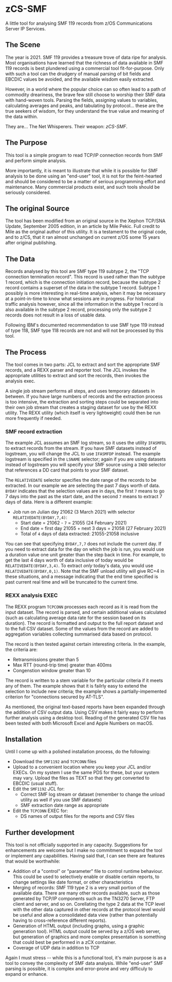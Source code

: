 # zCS-SMF
A little tool for analysing SMF 119 records from z/OS Communications Server IP Services.

## The Scene
The year is 2021.  SMF 119 provides a treasure trove of data ripe for analysis.  Most organisations have learned that the richness of data available in SMF 119 records is best plundered using a commercial tool fit-for-purpose.  Only with such a tool can the drudgery of manual parsing of bit fields and EBCDIC values be avoided, and the available wisdom easily extracted.

However, in a world where the popular choice can so often lead to a path of commodity dreariness, the brave few still choose to worship their SMF data with hand-woven tools.  Parsing the fields, assigning values to variables, calculating averages and peaks, and tabulating by protocol... these are the true seekers of wisdom, for they understand the true value and meaning of the data within.

They are... The Net Whisperers.  Their weapon: *zCS-SMF*.

## The Purpose
This tool is a simple program to read TCP/IP connection records from SMF and perform simple analysis.  

More importantly, it is meant to illustrate that while it is possible for SMF analysis to be done using an "end-user" tool, it is not for the feint-hearted and should be considered to be a matter of serious programming effort and maintenance.  Many commercial products exist, and such tools should be seriously considered.

## The original Source
The tool has been modified from an original source in the Xephon TCP/SNA Update, September 2005 edition, in an article by Mile Pekic.  Full credit to Mile as the original author of this utility.  It is a testament to the original code, and to z/CS, that it ran almost unchanged on current z/OS some 15 years after original publishing.

## The Data
Records analysed by this tool are SMF type 119 subtype 2, the "TCP connection termination record".  This record is used rather than the subtype 1 record, which is the connection initiation record, because the subtype 2 record contains a superset of the data in the subtype 1 record.  Subtype 1 possibly is more interesting in real-time analysis, when it may be necessary at a point-in-time to know what sessions are in progress.  For historical traffic analysis however, since all the information in the subtype 1 record is also available in the subtype 2 record, processing only the subtype 2 records does not result in a loss of usable data.

Following IBM's documented recommendation to use SMF type 119 instead of type 118, SMF type 118 records are not and will not be processed by this tool.

## The Process
The tool comes in two parts: JCL to extract and sort the appropriate SMF records, and a REXX parser and reporter tool.  The JCL invokes the appropriate utilities to extract and sort the records, then invokes the analysis exec.

A single job stream performs all steps, and uses temporary datasets in between.  If you have large numbers of records and the extraction process is too intensive, the extraction and sorting steps could be separated into their own job stream that creates a staging dataset for use by the REXX utility.  The REXX utility (which itself is very lightweight) could then be run more frequently if needed.

### SMF record extraction
The example JCL assumes an SMF log stream, so it uses the utility `IFASMFDL` to extract records from the stream.  If you have SMF datasets instead of logstream, you will change the JCL to use `IFASMFDP` instead.  The example logstream is specified in the `LSNAME` selector; again if you are using datasets instead of logstream you will specify your SMF source using a `INDD` selector that references a DD card that points to your SMF dataset.

The `RELATIVEDATE` selector specifies the date range of the records to be extracted.  In our example we are selecting the past 7 days worth of data.  `BYDAY` indicates that the selection values are in days, the first `7` means to go 7 days into the past as the start date, and the second `7` means to extract 7 days of data.  Here is a different example:
* Job run on Julian day 21062 (3 March 2021) with selector `RELATIVEDATE(BYDAY,7,4)`:
  * Start date = 21062 - `7` = 21055 (24 February 2021)
  * End date = first day 21055 + next 3 days = 21058 (27 February 2021)
  * Total of `4` days of data extracted: 21055-21058 inclusive

You can see that specifying `BYDAY,7,7` does not include the current day.  If you need to extract data for the day on which the job is run, you would use a duration value one unit greater than the step back in time.  For example, to get the last 4 days worth of data inclusive of today would be `RELATIVEDATE(BYDAY,3,4)`.  To extract *only* today's data, you would use `RELATIVEDATE(BYDAY,0,1)`.  Note that the SMF unload utility will give RC=4 in these situations, and a message indicating that the end time specified is past current real time and will be truncated to the current time.

### REXX analysis EXEC
The REXX program `TCPCONN` processes each record as it is read from the input dataset.  The record is parsed, and certain additional values calculated (such as calculating average data rate for the session based on its duration).  The record is formatted and output to the full report dataset and to the full CSV dataset.  Some of the values from the record are added to aggregation variables collecting summarised data based on protocol.

The record is then tested against certain interesting criteria.  In the example, the criteria are:
* Retransmissions greater than 5
* Max RTT (round-trip time) greater than 400ms
* Congenstion window greater than 10

The record is written to a stem variable for the particular criteria if it meets any of them.  The example shows that it is failrly easy to extend the selection to include new criteria; the example shows a partially-impemented criterion for "connections secured by AT-TLS".

As mentioned, the original text-based reports have been expanded through the addition of CSV output data.  Using CSV makes it fairly easy to perform further analysis using a desktop tool.  Reading of the generated CSV file has been tested with both Microsoft Excel and Apple Numbers on macOS.

## Installation
Until I come up with a polished installation process, do the following:
* Download the `SMF1192` and `TCPCONN` files
* Upload to a convenient location where you keep your JCL and/or EXECs.  On my system I use the same PDS for these, but your system may vary.  Upload the files as TEXT so that they get converted to EBCDIC (usual stuff).
* Edit the `SMF1192` JCL for:
  * Correct SMF log stream or dataset (remember to change the unload utility as well if you use SMF datasets)
  * SMF extraction date range as appropriate
* Edit the `TCPCONN` EXEC for:
  * DS names of output files for the reports and CSV files

## Further development
This tool is not officially supported in any capacity.  Suggestions for enhancements are welcome but I make no commitment to expand the tool or implement any capabilities.  Having said that, I can see there are features that would be worthwhile:
* Addition of a "control" or "parameter" file to control runtime behaviour.  This could be used to selectively enable or disable certain reports, to change settings like date format, or other characteristics
* Merging of records: SMF 119 type 2 is a very small portion of the available data.  There are many other records available, such as those generated by TCP/IP components such as the TN3270 Server, FTP client and server, and so on.  Corellating the type 2 data at the TCP level with the other data captured in other records at the protocol level would be useful and allow a consolidated data view (rather than potentially having to cross-reference different reports).
* Generation of HTML output (including graphs, using a graphic generation tool).  HTML output could be served by a z/OS web server, but generation of graphics and more complex presentation is something that could best be performed in a zCX container.
* Coverage of UDP data in addition to TCP

Again I must stress -- while this is a functional tool, it's main purpose is as a tool to convey the complexity of SMF data analysis.  While "end-user" SMF parsing is possible, it is complex and error-prone and very difficuly to expand or enhance.

